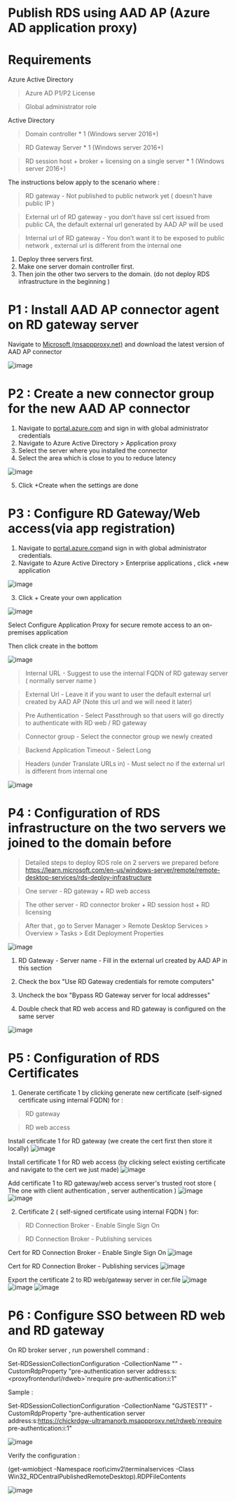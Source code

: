 # Publish RDS using AAD AP (Azure AD application proxy)

# Requirements

Azure Active Directory

>Azure AD P1/P2 License

>Global administrator role


Active Directory

>Domain controller	* 1 (Windows server 2016+)

>RD Gateway Server * 1 (Windows server 2016+)

>RD session host + broker + licensing on a single server	* 1 (Windows server 2016+)


The instructions below apply to the scenario where :

>RD gateway	- Not published to public network yet ( doesn't have public IP )

>External url of RD gateway - you don’t have ssl cert issued from public CA, the default external url generated by AAD AP will be used

>Internal url of RD gateway	- You don’t want it to be exposed to public network , external url is different from the internal one



1. Deploy three servers first.
2. Make one server domain controller first.
3. Then join the other two servers to the domain. (do not deploy RDS infrastructure in the beginning )


# P1 : Install AAD AP connector agent on RD gateway server 

Navigate to [Microsoft (msappproxy.net)](https://download.msappproxy.net/subscription/d3c8b69d-6bf7-42be-a529-3fe9c2e70c90/connector/download) and download the latest version of AAD AP connector

![image](https://user-images.githubusercontent.com/96930989/210068026-24211a12-2ae5-437a-bbdb-216fc7768174.png)


# P2 : Create a new connector group for the new AAD AP connector

1. Navigate to [portal.azure.com](https://portal.azure.com/#home) and sign in with global administrator credentials
2. Navigate to Azure Active Directory > Application proxy
3. Select the server where you installed the connector 
4. Select the area which is close to you to reduce latency 

![image](https://user-images.githubusercontent.com/96930989/210068036-24ae26f7-e9ce-4690-b1c7-c59c80bf986f.png)

5. Click +Create when the settings are done

# P3 : Configure RD Gateway/Web access(via app registration)

1. Navigate to [portal.azure.com](https://portal.azure.com/#home)and sign in with global administrator credentials.
2. Navigate to Azure Active Directory > Enterprise applications , click +new application

![image](https://user-images.githubusercontent.com/96930989/210073463-f534c1f8-77df-4122-b6c0-50442a57d21b.png)

3. Click + Create your own application

![image](https://user-images.githubusercontent.com/96930989/210073481-2284b3cc-3595-40e9-9ea6-b073ad03fd10.png)

Select Configure Application Proxy for secure remote access to an on-premises application

Then click create in the bottom

![image](https://user-images.githubusercontent.com/96930989/210073512-ff316a37-aadc-40da-b6cf-b9db1c6f1dd0.png)


>Internal URL - Suggest to use the internal FQDN of RD gateway server ( normally server name )

>External Url - Leave it if you want to user the default external url created by AAD AP (Note this url and we will need it later)

>Pre Authentication - Select Passthrough so that users will go directly to authenticate with RD web / RD gateway

>Connector group - Select the connector group we newly created

>Backend Application Timeout	- Select Long

>Headers (under Translate URLs in) - Must select no if the external url is different from internal one 

![image](https://user-images.githubusercontent.com/96930989/210073927-a9f06b2e-8664-4f7a-89a4-b39bcdadb736.png)

# P4 : Configuration of RDS infrastructure on the two servers we joined to the domain before
>Detailed steps to deploy RDS role on 2 servers we prepared before https://learn.microsoft.com/en-us/windows-server/remote/remote-desktop-services/rds-deploy-infrastructure

>One server - RD gateway + RD web access

>The other server - RD connector broker + RD session host + RD licensing

>After that , go to Server Manager > Remote Desktop Services > Overview > Tasks > Edit Deployment Properties

![image](https://user-images.githubusercontent.com/96930989/210074129-0d881064-43d7-411c-a7e9-46b9682718d8.png)


1. RD Gateway - Server name - Fill in the external url created by AAD AP in this section

2. Check the box "Use RD Gateway credentials for remote computers"

3. Uncheck the box "Bypass RD Gateway server for local addresses"

4. Double check that RD web access and RD gateway is configured on the same server

![image](https://user-images.githubusercontent.com/96930989/210074383-b3afd92c-0126-4550-bbc9-9d2e8d47e703.png)

# P5 : Configuration of RDS Certificates 

1. Generate certificate 1 by clicking generate new certificate (self-signed certificate using internal FQDN) for : 
>RD gateway 

>RD web access 

Install certificate 1 for RD gateway (we create the cert first then store it locally)
![image](https://user-images.githubusercontent.com/96930989/210074500-76d96dbf-1683-432b-8fc8-323703394b67.png)

Install certificate 1 for RD web access (by clicking select existing certificate and navigate to the cert we just made)
![image](https://user-images.githubusercontent.com/96930989/210074756-3df7f4d8-e5b3-4085-ae68-2ee0b77082b8.png)

Add certificate 1 to RD gateway/web access server's trusted root store  ( The one with client authentication , server authentication )
![image](https://user-images.githubusercontent.com/96930989/210074860-8a12b54a-97d0-4e4e-877b-06f0ac1cba08.png)
![image](https://user-images.githubusercontent.com/96930989/210074893-772f7688-1cf3-4e40-9f10-cfda9e1ac347.png)

2. Certificate 2 ( self-signed certificate using internal FQDN ) for: 
>RD Connection Broker - Enable Single Sign On 

>RD Connection Broker - Publishing services

Cert for RD Connection Broker - Enable Single Sign On
![image](https://user-images.githubusercontent.com/96930989/210075077-6818861c-ee39-47c3-bf89-ca03ccb2aabb.png)

Cert for RD Connection Broker - Publishing services
![image](https://user-images.githubusercontent.com/96930989/210075087-bbde8bda-c498-4150-b031-636c702cb31f.png)

Export the certificate 2 to RD web/gateway server in cer.file
![image](https://user-images.githubusercontent.com/96930989/210075185-052502f0-3f5a-4b8b-9880-637a7338c11c.png)
![image](https://user-images.githubusercontent.com/96930989/210075199-c8578eab-abee-4627-bad8-efafe49b2699.png)
![image](https://user-images.githubusercontent.com/96930989/210075200-ab449332-27ef-4a3e-b6fd-6c44ecc3d49f.png)

# P6 : Configure SSO between RD web and RD gateway

On RD broker server , run powershell command :

Set-RDSessionCollectionConfiguration -CollectionName "<yourcollectionname>" -CustomRdpProperty "pre-authentication server address:s:<proxyfrontendurl/rdweb>`nrequire pre-authentication:i:1"
  
Sample : 

Set-RDSessionCollectionConfiguration -CollectionName "GJSTEST1" -CustomRdpProperty "pre-authentication server address:s:https://chickrdgw-ultramanorb.msappproxy.net/rdweb`nrequire pre-authentication:i:1"
  
![image](https://user-images.githubusercontent.com/96930989/210075295-0eeecd14-06e3-4efe-af4f-27173cbed548.png)

  
Verify the configuration :
  
(get-wmiobject -Namespace root\cimv2\terminalservices -Class Win32_RDCentralPublishedRemoteDesktop).RDPFileContents
  
![image](https://user-images.githubusercontent.com/96930989/210075349-c5145ba8-548d-4386-9dc8-c8fd17ceb93c.png)











